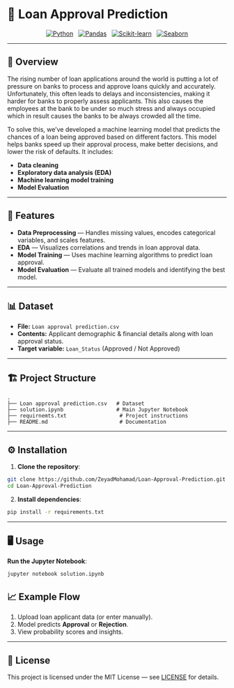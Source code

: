 # 🏦 Loan Approval Prediction

<p align="center">
  <a href="https://www.python.org/"><img src="https://img.shields.io/badge/Python-3776AB?logo=python&logoColor=white" alt="Python"/></a>&nbsp;&nbsp;
  <a href="https://pandas.pydata.org/"><img src="https://img.shields.io/badge/Pandas-150458?logo=pandas&logoColor=white" alt="Pandas"/></a>&nbsp;&nbsp;
  <a href="https://scikit-learn.org/"><img src="https://img.shields.io/badge/Scikit--learn-F7931E?logo=scikit-learn&logoColor=white" alt="Scikit-learn"/></a>&nbsp;&nbsp;
  <a href="https://seaborn.pydata.org/"><img src="https://img.shields.io/badge/Seaborn-4C72B0?logo=plotly&logoColor=white" alt="Seaborn"/></a>
</p>

---

## 📌 Overview

The rising number of loan applications around the world is putting a lot of pressure
on banks to process and approve loans quickly and accurately. Unfortunately, this
often leads to delays and inconsistencies, making it harder for banks to properly
assess applicants. This also causes the employees at the bank to be under so much
stress and always occupied which in result causes the banks to be always crowded
all the time.


To solve this, we’ve developed a machine learning model that predicts the chances
of a loan being approved based on different factors. This model helps banks speed
up their approval process, make better decisions, and lower the risk of defaults.
It includes:
- **Data cleaning**
- **Exploratory data analysis (EDA)**
- **Machine learning model training**
- **Model Evaluation**

---

## 🚀 Features

- **Data Preprocessing** — Handles missing values, encodes categorical variables, and scales features.
- **EDA** — Visualizes correlations and trends in loan approval data.
- **Model Training** — Uses machine learning algorithms to predict loan approval.
- **Model Evaluation** — Evaluate all trained models and identifying the best model.

---

## 📊 Dataset

- **File:** `Loan approval prediction.csv`  
- **Contents:** Applicant demographic & financial details along with loan approval status.
- **Target variable:** `Loan_Status` (Approved / Not Approved)

---

## 🏗️ Project Structure

```
.
├── Loan approval prediction.csv   # Dataset
├── solution.ipynb                 # Main Jupyter Notebook
├── requirnemts.txt                 # Project instructions
├── README.md                       # Documentation
```

---

## ⚙️ Installation

1. **Clone the repository**:
```bash
git clone https://github.com/ZeyadMohamad/Loan-Approval-Prediction.git
cd Loan-Approval-Prediction
```

2. **Install dependencies**:
```bash
pip install -r requirements.txt
```

---

## 🖥️ Usage

**Run the Jupyter Notebook**:
```bash
jupyter notebook solution.ipynb
```

## 📈 Example Flow

1. Upload loan applicant data (or enter manually).
2. Model predicts **Approval** or **Rejection**.
3. View probability scores and insights.

---

## 📜 License

This project is licensed under the MIT License — see [LICENSE](LICENSE) for details.
